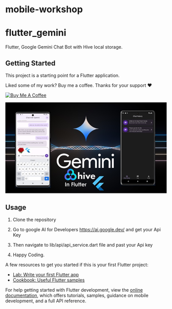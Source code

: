# mobile-workshop

# flutter_gemini

Flutter, Google Gemini Chat Bot with Hive local storage.

## Getting Started

This project is a starting point for a Flutter application.

Liked some of my work? Buy me a coffee. Thanks for your support :heart:

<a href="https://www.buymeacoffee.com/raphaelsqu7" target="_blank"><img src="https://cdn.buymeacoffee.com/buttons/v2/default-blue.png" alt="Buy Me A Coffee" height=64></a>


<div align="center">
  <img src="assets/images/flutter_gemini_course_image.jpg">
</div>


## Usage

1. Clone the repository

2. Go to google AI for Developers https://ai.google.dev/ and get your Api Key

3. Then navigate to lib/api/api_service.dart file and past your Api key

4. Happy Coding.

A few resources to get you started if this is your first Flutter project:

- [Lab: Write your first Flutter app](https://docs.flutter.dev/get-started/codelab)
- [Cookbook: Useful Flutter samples](https://docs.flutter.dev/cookbook)

For help getting started with Flutter development, view the
[online documentation](https://docs.flutter.dev/), which offers tutorials,
samples, guidance on mobile development, and a full API reference.
